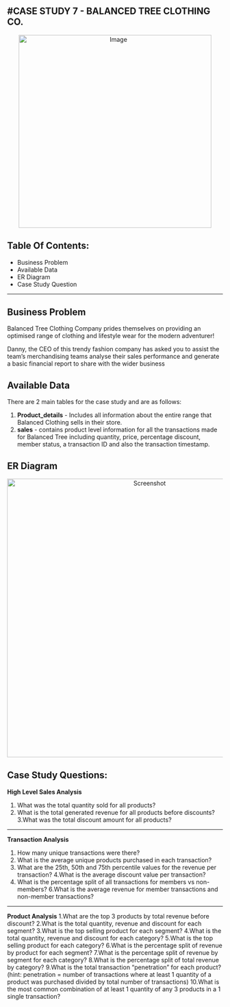 #CASE STUDY 7 - BALANCED TREE CLOTHING CO.
-----------------------------------------------------------------------------------------------------

<p align="center">
  <img width="450" src="https://github.com/hemaprabhavathi20/8-Week-SQL-Challenge/assets/147178268/0685c8b7-a3d7-449a-80b7-863a0024e4d9" alt="Image">
</p>

Table Of Contents:
----------------------------------------------------------------------------------
* Business Problem
* Available Data
* ER Diagram
* Case Study Question
_________________________________________________________________________________________________________________________

Business Problem
------------------------------------------------------------------------
Balanced Tree Clothing Company prides themselves on providing an optimised range of clothing and lifestyle wear for the modern adventurer!

Danny, the CEO of this trendy fashion company has asked you to assist the team’s merchandising teams analyse their sales performance and generate a basic financial report to share with the wider business

Available Data
---------------------------------------------------------------------------------
There are 2 main tables for the case study and are as follows:    
1. **Product_details** - Includes all information about the entire range that Balanced Clothing sells in their store.
2. **sales**          - contains product level information for all the transactions made for Balanced Tree including quantity, price, percentage discount, member status, a transaction ID and also the transaction timestamp.

ER Diagram 
------------------------------------------------------------------------------------
<p align="center">
  <img src="https://github.com/hemaprabhavathi20/8-Week-SQL-Challenge/assets/147178268/9fc6fe6c-fd67-457b-97f7-10603626f0df" width="650" alt="Screenshot">
</p>

Case Study Questions:
--------------------------------------------------------------------------------
**High Level Sales Analysis**
1. What was the total quantity sold for all products?
2. What is the total generated revenue for all products before discounts?
3.What was the total discount amount for all products?
---------------------------------------------------------------------------------
**Transaction Analysis**
1. How many unique transactions were there?
2. What is the average unique products purchased in each transaction?
3. What are the 25th, 50th and 75th percentile values for the revenue per transaction?
4.What is the average discount value per transaction?
5. What is the percentage split of all transactions for members vs non-members?
6.What is the average revenue for member transactions and non-member transactions?
------------------------------------------------------------
**Product Analysis**
1.What are the top 3 products by total revenue before discount?
2.What is the total quantity, revenue and discount for each segment?
3.What is the top selling product for each segment?
4.What is the total quantity, revenue and discount for each category?
5.What is the top selling product for each category?
6.What is the percentage split of revenue by product for each segment?
7.What is the percentage split of revenue by segment for each category?
8.What is the percentage split of total revenue by category?
9.What is the total transaction “penetration” for each product? (hint: penetration = number of transactions where at least 1 quantity of a product was purchased divided by total number of transactions)
10.What is the most common combination of at least 1 quantity of any 3 products in a 1 single transaction?
